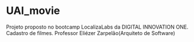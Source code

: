 # UAI_movie
Projeto proposto no bootcamp LocalizaLabs da DIGITAL INNOVATION ONE. Cadastro de filmes. Professor Eliézer Zarpelão(Arquiteto de Software)
